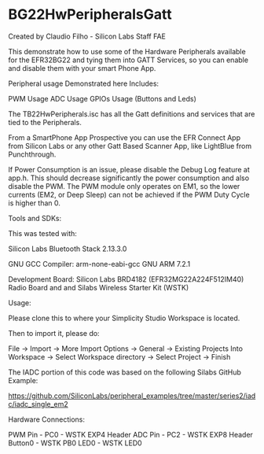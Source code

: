 # BG22HwPeripheralsGatt
Created by Claudio Filho - Silicon Labs Staff FAE

This demonstrate how to use some of the Hardware Peripherals available for the EFR32BG22 and tying them into GATT Services, so you can enable and disable them with your smart Phone App.

Peripheral usage Demonstrated here Includes:

PWM Usage
ADC Usage
GPIOs Usage (Buttons and Leds)

The TB22HwPeripherals.isc has all the Gatt definitions and services that are tied to the Peripherals.

From a SmartPhone App Prospective you can use the EFR Connect App from Silicon Labs or any other Gatt Based Scanner App, like LightBlue from Punchthrough.

If Power Consumption is an issue, please disable the Debug Log feature at app.h. This should decrease significantly the power consumption and also disable the PWM. The PWM module only operates on EM1, so the lower currents (EM2, or Deep Sleep) can not be achieved if the PWM Duty Cycle is higher than 0.


Tools and SDKs:

This was tested with:

Silicon Labs Bluetooth Stack 2.13.3.0

GNU GCC Compiler: arm-none-eabi-gcc GNU ARM 7.2.1

Development Board: Silicon Labs BRD4182 (EFR32MG22A224F512IM40) Radio Board and  and Silabs Wireless Starter Kit (WSTK)

Usage:

Please clone this to where your Simplicity Studio Workspace is located.

Then to import it, please do:

File -> Import -> More Import Options -> General -> Existing Projects Into Workspace -> Select Workspace directory -> Select Project -> Finish


The IADC portion of this code was based on the following Silabs GitHub Example:

https://github.com/SiliconLabs/peripheral_examples/tree/master/series2/iadc/iadc_single_em2

Hardware Connections:

PWM Pin - PC0 - WSTK EXP4 Header
ADC Pin - PC2 - WSTK EXP8 Header
Button0 - WSTK PB0
LED0 - WSTK LED0
